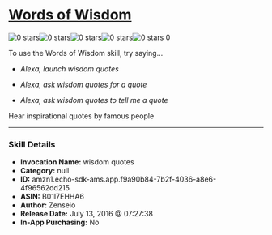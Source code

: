 # [Words of Wisdom](http://alexa.amazon.com/#skills/amzn1.echo-sdk-ams.app.f9a90b84-7b2f-4036-a8e6-4f96562dd215)
![0 stars](../../images/ic_star_border_black_18dp_1x.png)![0 stars](../../images/ic_star_border_black_18dp_1x.png)![0 stars](../../images/ic_star_border_black_18dp_1x.png)![0 stars](../../images/ic_star_border_black_18dp_1x.png)![0 stars](../../images/ic_star_border_black_18dp_1x.png) 0

To use the Words of Wisdom skill, try saying...

* *Alexa, launch wisdom quotes*

* *Alexa, ask wisdom quotes for a quote*

* *Alexa, ask wisdom quotes to tell me a quote*

Hear inspirational quotes by famous people

***

### Skill Details

* **Invocation Name:** wisdom quotes
* **Category:** null
* **ID:** amzn1.echo-sdk-ams.app.f9a90b84-7b2f-4036-a8e6-4f96562dd215
* **ASIN:** B01I7EHHA6
* **Author:** Zenseio
* **Release Date:** July 13, 2016 @ 07:27:38
* **In-App Purchasing:** No
